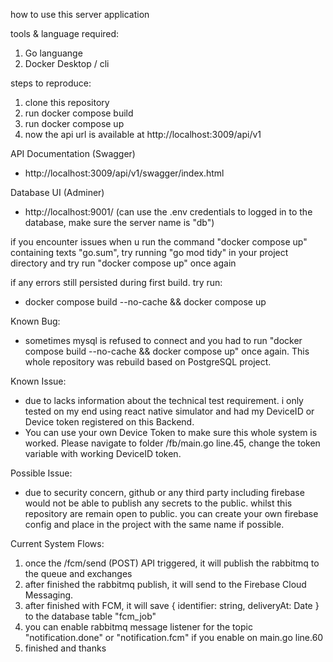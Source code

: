 how to use this server application

tools & language required:
1. Go languange
2. Docker Desktop / cli

steps to reproduce:
1. clone this repository
2. run docker compose build
3. run docker compose up
4. now the api url is available at http://localhost:3009/api/v1



API Documentation (Swagger)
 - http://localhost:3009/api/v1/swagger/index.html

Database UI (Adminer)
 - http://localhost:9001/ (can use the .env credentials to logged in to the database, make sure the server name is "db")

if you encounter issues when u run the command "docker compose up" containing texts "go.sum", try running "go mod tidy" in your project directory and try run "docker compose up" once again

if any errors still persisted during first build. try run:
 - docker compose build --no-cache && docker compose up


Known Bug:
- sometimes mysql is refused to connect and you had to run "docker compose build --no-cache && docker compose up" once again. This whole repository was rebuild based on PostgreSQL project.


Known Issue:
- due to lacks information about the technical test requirement. i only tested on my end using react native simulator and had my DeviceID or Device token registered on this Backend.
- You can use your own Device Token to make sure this whole system is worked. Please navigate to folder /fb/main.go line.45, change the token variable with working DeviceID token.

Possible Issue:
- due to security concern, github or any third party including firebase would not be able to publish any secrets to the public. whilst this repository are remain open to public. you can create your own firebase config and place in the project with the same name if possible.


Current System Flows:
1. once the /fcm/send (POST) API triggered, it will publish the rabbitmq to the queue and exchanges
2. after finished the rabbitmq publish, it will send to the Firebase Cloud Messaging.
3. after finished with FCM, it will save { identifier: string, deliveryAt: Date } to the database table "fcm_job"
4. you can enable rabbitmq message listener for the topic "notification.done" or "notification.fcm" if you enable on main.go line.60
5. finished and thanks
